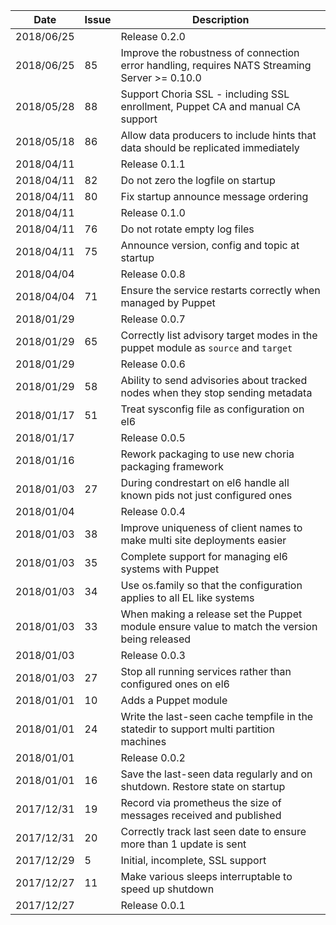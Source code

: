 |Date      |Issue |Description                                                                                              |
|----------|------|---------------------------------------------------------------------------------------------------------|
|2018/06/25|      |Release 0.2.0                                                                                            |
|2018/06/25|85    |Improve the robustness of connection error handling, requires NATS Streaming Server >= 0.10.0            |
|2018/05/28|88    |Support Choria SSL - including SSL enrollment, Puppet CA and manual CA support                           |
|2018/05/18|86    |Allow data producers to include hints that data should be replicated immediately                         |
|2018/04/11|      |Release 0.1.1                                                                                            |
|2018/04/11|82    |Do not zero the logfile on startup                                                                       |
|2018/04/11|80    |Fix startup announce message ordering                                                                    |
|2018/04/11|      |Release 0.1.0                                                                                            |
|2018/04/11|76    |Do not rotate empty log files                                                                            |
|2018/04/11|75    |Announce version, config and topic at startup                                                            |
|2018/04/04|      |Release 0.0.8                                                                                            |
|2018/04/04|71    |Ensure the service restarts correctly when managed by Puppet                                             |
|2018/01/29|      |Release 0.0.7                                                                                            |
|2018/01/29|65    |Correctly list advisory target modes in the puppet module as `source` and `target`                       |
|2018/01/29|      |Release 0.0.6                                                                                            |
|2018/01/29|58    |Ability to send advisories about tracked nodes when they stop sending metadata                           |
|2018/01/17|51    |Treat sysconfig file as configuration on el6                                                             |
|2018/01/17|      |Release 0.0.5                                                                                            |
|2018/01/16|      |Rework packaging to use new choria packaging framework                                                   |
|2018/01/03|27    |During condrestart on el6 handle all known pids not just configured ones                                 |
|2018/01/04|      |Release 0.0.4                                                                                            |
|2018/01/03|38    |Improve uniqueness of client names to make multi site deployments easier                                 |
|2018/01/03|35    |Complete support for managing el6 systems with Puppet                                                    |
|2018/01/03|34    |Use os.family so that the configuration applies to all EL like systems                                   |
|2018/01/03|33    |When making a release set the Puppet module ensure value to match the version being released             |
|2018/01/03|      |Release 0.0.3                                                                                            |
|2018/01/03|27    |Stop all running services rather than configured ones on el6                                             |
|2018/01/01|10    |Adds a Puppet module                                                                                     |
|2018/01/01|24    |Write the last-seen cache tempfile in the statedir to support multi partition machines                   |
|2018/01/01|      |Release 0.0.2                                                                                            |
|2018/01/01|16    |Save the last-seen data regularly and on shutdown.  Restore state on startup                             |
|2017/12/31|19    |Record via prometheus the size of messages received and published                                        |
|2017/12/31|20    |Correctly track last seen date to ensure more than 1 update is sent                                      |
|2017/12/29|5     |Initial, incomplete, SSL support                                                                         |
|2017/12/27|11    |Make various sleeps interruptable to speed up shutdown                                                   |
|2017/12/27|      |Release 0.0.1                                                                                            |
